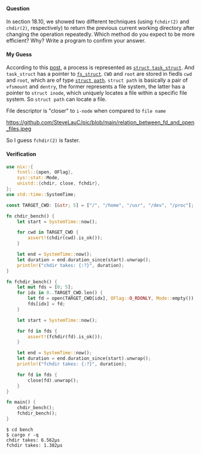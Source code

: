 #### Question

In section 18.10, we showed two different techniques (using `fchdir(2)` and 
`chdir(2)`, respectively) to return the previous current working directory
after changing the operation repeatedly. Which method do you expect to be
more efficient? Why? Write a program to confirm your answer.

#### My Guess

According to this [post](https://stackoverflow.com/a/3781614/14092446), a 
process is represented as [`struct task_struct`](https://git.kernel.org/pub/scm/linux/kernel/git/torvalds/linux.git/tree/include/linux/sched.h?id=HEAD#n737).
And `task_struct` has  a pointer to [`fs_struct`](https://git.kernel.org/pub/scm/linux/kernel/git/torvalds/linux.git/tree/include/linux/fs_struct.h?id=HEAD#n9).
`CWD` and `root` are stored in fiedls `cwd` and `root`, which are of type
[`struct path`](https://elixir.bootlin.com/linux/latest/source/include/linux/path.h).
`struct path` is basically a pair of `vfsmount` and `dentry`, the former 
represents a file system, the latter has a pointer to `struct inode`, which
uniquely locates a file within a specific file system. So `struct path` can 
locate a file.

File descriptor is "closer" to `i-node` when compared to `file name`

https://github.com/SteveLauC/pic/blob/main/relation_between_fd_and_open_files.jpeg

So I guess `fchdir(2)` is faster.


#### Verification

```rust
use nix::{
    fcntl::{open, OFlag},
    sys::stat::Mode,
    unistd::{chdir, close, fchdir},
};
use std::time::SystemTime;

const TARGET_CWD: [&str; 5] = ["/", "/home", "/usr", "/dev", "/proc"];

fn chdir_bench() {
    let start = SystemTime::now();

    for cwd in TARGET_CWD {
        assert!(chdir(cwd).is_ok());
    }

    let end = SystemTime::now();
    let duration = end.duration_since(start).unwrap();
    println!("chdir takes: {:?}", duration);
}

fn fchdir_bench() {
    let mut fds = [0; 5];
    for idx in 0..TARGET_CWD.len() {
        let fd = open(TARGET_CWD[idx], OFlag::O_RDONLY, Mode::empty()).unwrap();
        fds[idx] = fd;
    }

    let start = SystemTime::now();

    for fd in fds {
        assert!(fchdir(fd).is_ok());
    }

    let end = SystemTime::now();
    let duration = end.duration_since(start).unwrap();
    println!("fchdir takes: {:?}", duration);

    for fd in fds {
        close(fd).unwrap();
    }
}

fn main() {
    chdir_bench();
    fchdir_bench();
}
```

```shell
$ cd bench
$ cargo r -q
chdir takes: 6.562µs
fchdir takes: 1.382µs
```
